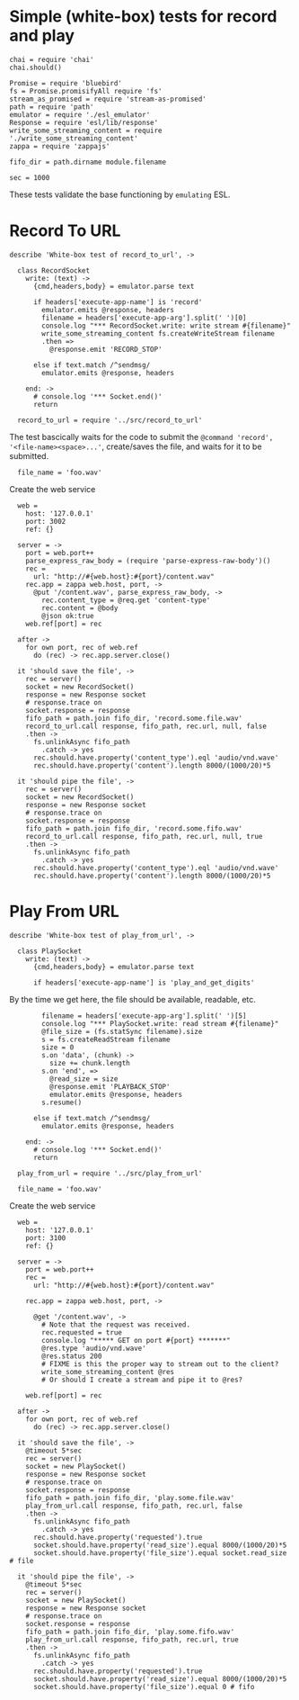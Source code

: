 Simple (white-box) tests for record and play
============================================

    chai = require 'chai'
    chai.should()

    Promise = require 'bluebird'
    fs = Promise.promisifyAll require 'fs'
    stream_as_promised = require 'stream-as-promised'
    path = require 'path'
    emulator = require './esl_emulator'
    Response = require 'esl/lib/response'
    write_some_streaming_content = require './write_some_streaming_content'
    zappa = require 'zappajs'

    fifo_dir = path.dirname module.filename

    sec = 1000

These tests validate the base functioning by `emulating` ESL.

Record To URL
=============

    describe 'White-box test of record_to_url', ->

      class RecordSocket
        write: (text) ->
          {cmd,headers,body} = emulator.parse text

          if headers['execute-app-name'] is 'record'
            emulator.emits @response, headers
            filename = headers['execute-app-arg'].split(' ')[0]
            console.log "*** RecordSocket.write: write stream #{filename}"
            write_some_streaming_content fs.createWriteStream filename
            .then =>
              @response.emit 'RECORD_STOP'

          else if text.match /^sendmsg/
            emulator.emits @response, headers

        end: ->
          # console.log '*** Socket.end()'
          return

      record_to_url = require '../src/record_to_url'

The test bascically waits for the code to submit the `@command 'record', '<file-name><space>...'`, create/saves the file, and waits for it to be submitted.

      file_name = 'foo.wav'

Create the web service

      web =
        host: '127.0.0.1'
        port: 3002
        ref: {}

      server = ->
        port = web.port++
        parse_express_raw_body = (require 'parse-express-raw-body')()
        rec =
          url: "http://#{web.host}:#{port}/content.wav"
        rec.app = zappa web.host, port, ->
          @put '/content.wav', parse_express_raw_body, ->
            rec.content_type = @req.get 'content-type'
            rec.content = @body
            @json ok:true
        web.ref[port] = rec

      after ->
        for own port, rec of web.ref
          do (rec) -> rec.app.server.close()

      it 'should save the file', ->
        rec = server()
        socket = new RecordSocket()
        response = new Response socket
        # response.trace on
        socket.response = response
        fifo_path = path.join fifo_dir, 'record.some.file.wav'
        record_to_url.call response, fifo_path, rec.url, null, false
        .then ->
          fs.unlinkAsync fifo_path
            .catch -> yes
          rec.should.have.property('content_type').eql 'audio/vnd.wave'
          rec.should.have.property('content').length 8000/(1000/20)*5

      it 'should pipe the file', ->
        rec = server()
        socket = new RecordSocket()
        response = new Response socket
        # response.trace on
        socket.response = response
        fifo_path = path.join fifo_dir, 'record.some.fifo.wav'
        record_to_url.call response, fifo_path, rec.url, null, true
        .then ->
          fs.unlinkAsync fifo_path
            .catch -> yes
          rec.should.have.property('content_type').eql 'audio/vnd.wave'
          rec.should.have.property('content').length 8000/(1000/20)*5

Play From URL
=============

    describe 'White-box test of play_from_url', ->

      class PlaySocket
        write: (text) ->
          {cmd,headers,body} = emulator.parse text

          if headers['execute-app-name'] is 'play_and_get_digits'

By the time we get here, the file should be available, readable, etc.

            filename = headers['execute-app-arg'].split(' ')[5]
            console.log "*** PlaySocket.write: read stream #{filename}"
            @file_size = (fs.statSync filename).size
            s = fs.createReadStream filename
            size = 0
            s.on 'data', (chunk) ->
              size += chunk.length
            s.on 'end', =>
              @read_size = size
              @response.emit 'PLAYBACK_STOP'
              emulator.emits @response, headers
            s.resume()

          else if text.match /^sendmsg/
            emulator.emits @response, headers

        end: ->
          # console.log '*** Socket.end()'
          return

      play_from_url = require '../src/play_from_url'

      file_name = 'foo.wav'

Create the web service

      web =
        host: '127.0.0.1'
        port: 3100
        ref: {}

      server = ->
        port = web.port++
        rec =
          url: "http://#{web.host}:#{port}/content.wav"

        rec.app = zappa web.host, port, ->

          @get '/content.wav', ->
            # Note that the request was received.
            rec.requested = true
            console.log "***** GET on port #{port} *******"
            @res.type 'audio/vnd.wave'
            @res.status 200
            # FIXME is this the proper way to stream out to the client?
            write_some_streaming_content @res
            # Or should I create a stream and pipe it to @res?

        web.ref[port] = rec

      after ->
        for own port, rec of web.ref
          do (rec) -> rec.app.server.close()

      it 'should save the file', ->
        @timeout 5*sec
        rec = server()
        socket = new PlaySocket()
        response = new Response socket
        # response.trace on
        socket.response = response
        fifo_path = path.join fifo_dir, 'play.some.file.wav'
        play_from_url.call response, fifo_path, rec.url, false
        .then ->
          fs.unlinkAsync fifo_path
            .catch -> yes
          rec.should.have.property('requested').true
          socket.should.have.property('read_size').equal 8000/(1000/20)*5
          socket.should.have.property('file_size').equal socket.read_size # file

      it 'should pipe the file', ->
        @timeout 5*sec
        rec = server()
        socket = new PlaySocket()
        response = new Response socket
        # response.trace on
        socket.response = response
        fifo_path = path.join fifo_dir, 'play.some.fifo.wav'
        play_from_url.call response, fifo_path, rec.url, true
        .then ->
          fs.unlinkAsync fifo_path
            .catch -> yes
          rec.should.have.property('requested').true
          socket.should.have.property('read_size').equal 8000/(1000/20)*5
          socket.should.have.property('file_size').equal 0 # fifo
